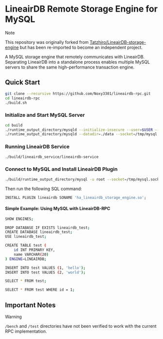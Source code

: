 # LineairDB Remote Storage Engine for MySQL

> [!NOTE]
> This repository was originally forked from [Tatzhiro/LineairDB-storage-engine](https://github.com/Tatzhiro/LineairDB-storage-engine) but has been re-imported to become an independent project.

A MySQL storage engine that remotely communicates with LineairDB. Separating LineairDB into a standalone process enables multiple MySQL servers to share the same high-performance transaction engine.

## Quick Start

```bash
git clone --recursive https://github.com/Noxy3301/lineairdb-rpc.git
cd lineairdb-rpc
./build.sh
```

### Initialize and Start MySQL Server

```bash
cd build
./runtime_output_directory/mysqld --initialize-insecure --user=$USER --datadir=./data
./runtime_output_directory/mysqld --datadir=./data --socket=/tmp/mysql.sock --port=3307 &
```

### Running LineairDB Service

```bash
./build/lineairdb_service/lineairdb-service 
```

### Connect to MySQL and Install LineairDB Plugin

```bash
./build/runtime_output_directory/mysql -u root --socket=/tmp/mysql.sock --port=3307
```

Then run the following SQL command:
```sql
INSTALL PLUGIN lineairdb SONAME 'ha_lineairdb_storage_engine.so';
```

#### Simple Example: Using MySQL with LineairDB-RPC

```bash
SHOW ENGINES;

DROP DATABASE IF EXISTS lineairdb_test;
CREATE DATABASE lineairdb_test;
USE lineairdb_test;

CREATE TABLE test (
    id INT PRIMARY KEY,
    name VARCHAR(20)
) ENGINE=LINEAIRDB;

INSERT INTO test VALUES (1, 'hello');
INSERT INTO test VALUES (2, 'world');

SELECT * FROM test;

SELECT * FROM test WHERE id = 1;
```

## Important Notes

> [!WARNING]
> `/bench` and `/test` directories have not been verified to work with the current RPC implementation.
